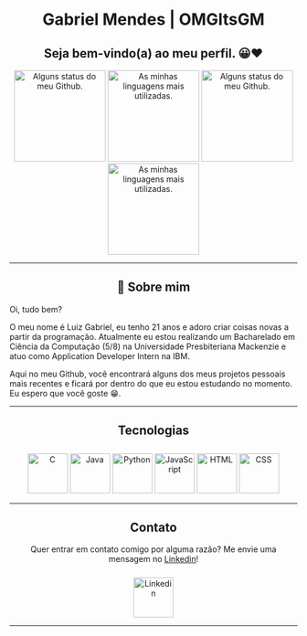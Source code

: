 <h1 align="center">Gabriel Mendes | OMGItsGM</h1>
<h2 align="center">Seja bem-vindo(a) ao meu perfil. 😀❤️</h2>

<div align="center">
  <!-- https://github.com/anuraghazra/github-readme-stats -->

  <!-- Dark -->
  <img height="160px" src="https://github-readme-stats.vercel.app/api?username=omgitsgm&theme=dracula&show_icons=true#gh-dark-mode-only" title="Alguns status do meu Github."/>
  <img height="160px" src="https://github-readme-stats.vercel.app/api/top-langs/?username=omgitsgm&theme=dracula&show_icons=true&layout=compact&langs_count=6&custom_title=Linguagens mais utilizadas#gh-dark-mode-only" title="As minhas linguagens mais utilizadas."/>
  <!-- Light -->
  <img height="160px" src="https://github-readme-stats.vercel.app/api?username=omgitsgm&theme=dracula&show_icons=true#gh-light-mode-only" title="Alguns status do meu Github."/>
  <img height="160px" src="https://github-readme-stats.vercel.app/api/top-langs/?username=omgitsgm&theme=dracula&show_icons=true&layout=compact&langs_count=6&custom_title=Linguagens mais utilizadas#gh-light-mode-only" title="As minhas linguagens mais utilizadas."/>
</div>

<hr>
  
<h2 align="center">💬 Sobre mim</h2>
<p>Oi, tudo bem?</p> 
<p>O meu nome é Luiz Gabriel, eu tenho 21 anos e adoro criar coisas novas a partir da programação. Atualmente eu estou realizando um Bacharelado em Ciência da Computação (5/8) na Universidade Presbiteriana Mackenzie e atuo como Application Developer Intern na IBM.</p>
<p>Aqui no meu Github, você encontrará alguns dos meus projetos pessoais mais recentes e ficará por dentro do que eu estou estudando no momento. Eu espero que você goste 😁.</p>

<hr>

<h2 align="Center">Tecnologias</h2>
<!-- <h3 align="center">Linguagens</h3> -->
<div align="center" style="padding-top:10px">
  <img src="https://cdn-icons-png.flaticon.com/512/3665/3665923.png" height="70px" title="C">
  <!-- <img src="https://cdn-icons-png.flaticon.com/512/6132/6132222.png" height="70px" title="C++"> -->
  <img src="https://cdn-icons-png.flaticon.com/512/5968/5968282.png" height="70px" title="Java">
  <img src="https://cdn-icons-png.flaticon.com/512/3098/3098090.png" height="70px" title="Python">
  <img src="https://cdn-icons-png.flaticon.com/512/5968/5968292.png" height="70px" title="JavaScript">
  <!-- <img src="https://cdn-icons-png.flaticon.com/512/5968/5968381.png" height="70px" title="TypeScript"> -->
  <img src="https://cdn-icons-png.flaticon.com/512/1051/1051277.png" height="70px" title="HTML">
  <img src="https://cdn-icons-png.flaticon.com/512/732/732190.png" height="70px" title="CSS">
</div>

<hr>

<div align="center">
  <h2>Contato</h2>
  <p>Quer entrar em contato comigo por alguma razão? Me envie uma mensagem no <a href="https://www.linkedin.com/in/luiz-gabriel-profirio-mendes-ab9583194">Linkedin</a>!
  <div style="padding-top:10px">
    <a href="https://www.linkedin.com/in/luiz-gabriel-profirio-mendes-ab9583194/"><img src="https://cdn-icons-png.flaticon.com/512/3536/3536505.png" height="70px" title="Linkedin"></a>
  </div>
</div>
<hr>